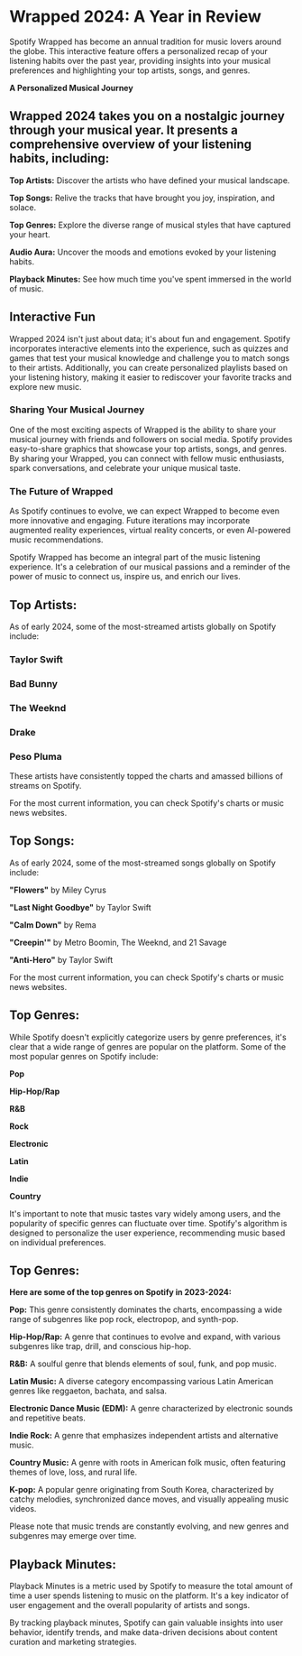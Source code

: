 # Wrapped 2024: A Year in Review

Spotify Wrapped has become an annual tradition for music lovers around the globe. This interactive feature offers a personalized recap of your listening habits over the past year, providing insights into your musical preferences and highlighting your top artists, songs, and genres.

**A Personalized Musical Journey**

## Wrapped 2024 takes you on a nostalgic journey through your musical year. It presents a comprehensive overview of your listening habits, including:

**Top Artists:** Discover the artists who have defined your musical landscape.

**Top Songs:** Relive the tracks that have brought you joy, inspiration, and solace.

**Top Genres:** Explore the diverse range of musical styles that have captured your heart.

**Audio Aura:** Uncover the moods and emotions evoked by your listening habits.

**Playback Minutes:** See how much time you've spent immersed in the world of music.

## Interactive Fun

Wrapped 2024 isn't just about data; it's about fun and engagement. Spotify incorporates interactive elements into the experience, such as quizzes and games that test your musical knowledge and challenge you to match songs to their artists. Additionally, you can create personalized playlists based on your listening history, making it easier to rediscover your favorite tracks and explore new music.

### Sharing Your Musical Journey

One of the most exciting aspects of Wrapped is the ability to share your musical journey with friends and followers on social media. Spotify provides easy-to-share graphics that showcase your top artists, songs, and genres. By sharing your Wrapped, you can connect with fellow music enthusiasts, spark conversations, and celebrate your unique musical taste.

### The Future of Wrapped

As Spotify continues to evolve, we can expect Wrapped to become even more innovative and engaging. Future iterations may incorporate augmented reality experiences, virtual reality concerts, or even AI-powered music recommendations.

Spotify Wrapped has become an integral part of the music listening experience. It's a celebration of our musical passions and a reminder of the power of music to connect us, inspire us, and enrich our lives.

## Top Artists:

As of early 2024, some of the most-streamed artists globally on Spotify include:

### Taylor Swift

### Bad Bunny

### The Weeknd

### Drake

### Peso Pluma

These artists have consistently topped the charts and amassed billions of streams on Spotify.

For the most current information, you can check Spotify's charts or music news websites.

## Top Songs:

As of early 2024, some of the most-streamed songs globally on Spotify include:

**"Flowers"** by Miley Cyrus

**"Last Night Goodbye"** by Taylor Swift

**"Calm Down"** by Rema

**"Creepin'"** by Metro Boomin, The Weeknd, and 21 Savage

**"Anti-Hero"** by Taylor Swift

For the most current information, you can check Spotify's charts or music news websites.

## Top Genres:

While Spotify doesn't explicitly categorize users by genre preferences, it's clear that a wide range of genres are popular on the platform. Some of the most popular genres on Spotify include:

**Pop**

**Hip-Hop/Rap**

**R&B**

**Rock**

**Electronic**

**Latin**

**Indie**

**Country**

It's important to note that music tastes vary widely among users, and the popularity of specific genres can fluctuate over time. Spotify's algorithm is designed to personalize the user experience, recommending music based on individual preferences.

## Top Genres:

**Here are some of the top genres on Spotify in 2023-2024:**

**Pop:** This genre consistently dominates the charts, encompassing a wide range of subgenres like pop rock, electropop, and synth-pop.

**Hip-Hop/Rap:** A genre that continues to evolve and expand, with various subgenres like trap, drill, and conscious hip-hop.

**R&B:** A soulful genre that blends elements of soul, funk, and pop music.

**Latin Music:** A diverse category encompassing various Latin American genres like reggaeton, bachata, and salsa.

**Electronic Dance Music (EDM):** A genre characterized by electronic sounds and repetitive beats.

**Indie Rock:** A genre that emphasizes independent artists and alternative music.

**Country Music:** A genre with roots in American folk music, often featuring themes of love, loss, and rural life.

**K-pop:** A popular genre originating from South Korea, characterized by catchy melodies, synchronized dance moves, and visually appealing music videos.

Please note that music trends are constantly evolving, and new genres and subgenres may emerge over time.

## Playback Minutes:

Playback Minutes is a metric used by Spotify to measure the total amount of time a user spends listening to music on the platform. It's a key indicator of user engagement and the overall popularity of artists and songs.

By tracking playback minutes, Spotify can gain valuable insights into user behavior, identify trends, and make data-driven decisions about content curation and marketing strategies.










